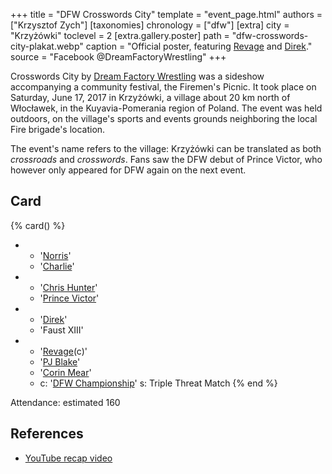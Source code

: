 +++
title = "DFW Crosswords City"
template = "event_page.html"
authors = ["Krzysztof Zych"]
[taxonomies]
chronology = ["dfw"]
[extra]
city = "Krzyżówki"
toclevel = 2
[extra.gallery.poster]
path = "dfw-crosswords-city-plakat.webp"
caption = "Official poster, featuring [Revage](@/w/rafael-kid.md) and [Direk](@/w/direk.md)."
source = "Facebook @DreamFactoryWrestling"
+++

Crosswords City by [Dream Factory Wrestling](@/o/dfw.md) was a sideshow accompanying a community festival, the Firemen's Picnic. It took place on Saturday, June 17, 2017 in Krzyżówki, a village about 20&nbsp;km north of Włocławek, in the Kuyavia-Pomerania region of Poland. The event was held outdoors, on the village's sports and events grounds neighboring the local Fire brigade's location.

The event's name refers to the village: Krzyżówki can be translated as both _crossroads_ and _crosswords_. Fans saw the DFW debut of Prince Victor, who however only appeared for DFW again on the next event.

## Card

{% card() %}
- - '[Norris](@/w/isnorr.md)'
  - '[Charlie](@/w/madman-charlie.md)'
- - '[Chris Hunter](@/w/chris-hunter.md)'
  - '[Prince Victor](@/w/vic-golden.md)'
- - '[Direk](@/w/direk.md)'
  - 'Faust XIII'
- - '[Revage](@/w/rafael-kid.md)(c)'
  - '[PJ Blake](@/w/pj-blake.md)'
  - '[Corin Mear](@/w/corin-mear.md)'
  - c: '[DFW Championship](@/c/dfw-championship.md)'
    s: Triple Threat Match
{% end %}

Attendance: estimated 160

## References

* [YouTube recap video](https://www.youtube.com/watch?v=ZuTFRH6c0gg)
